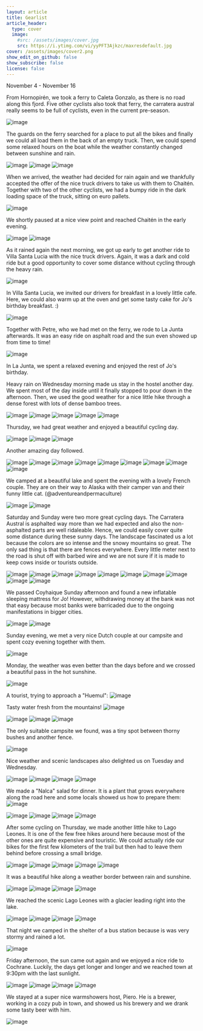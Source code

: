```yaml
---
layout: article
title: Gearlist
article_header:
  type: cover
  image:
    #src: /assets/images/cover.jpg
    src: https://i.ytimg.com/vi/yyPFT3Ajkzc/maxresdefault.jpg
cover: /assets/images/cover2.png
show_edit_on_github: false
show_subscribe: false
license: false
---
```


November 4 - November 16

From Hornopirén, we took a ferry to Caleta Gonzalo, as there is no road along this fjord. Five other cyclists also took that ferry, the carratera austral really seems to be full of cyclists, even in the current pre-season.

![image](https://www.dropbox.com/s/1k41tk1i7miohhs/Foto%2004.11.19%2C%2010%2002%2035.jpg?raw=1)

The guards on the ferry searched for a place to put all the bikes and finally we could all load them in the back of an empty truck. Then, we could spend some relaxed hours on the boat while the weather constantly changed between sunshine and rain.

![image](https://www.dropbox.com/s/khcbyn4tzoja0xx/Foto%2004.11.19%2C%2012%2029%2005.jpg?raw=1)
![image](https://www.dropbox.com/s/9hw7hhc71yuzft9/Foto%2004.11.19%2C%2013%2044%2033.jpg?raw=1)
![image](https://www.dropbox.com/s/aqgbz692j1ftyb2/Foto%2004.11.19%2C%2014%2028%2056.jpg?raw=1)

When we arrived, the weather had decided for rain again and we thankfully accepted the offer of the nice truck drivers to take us with them to Chaitén. Together with two of the other cyclists, we had a bumpy ride in the dark loading space of the truck, sitting on euro pallets.

![image](https://www.dropbox.com/s/pq8k36r0jfqq1lh/Foto%2004.11.19%2C%2016%2001%2032.jpg?raw=1)

We shortly paused at a nice view point and reached Chaitén in the early evening.

![image](https://www.dropbox.com/s/3g6sg1uvwl8zurc/Foto%2004.11.19%2C%2016%2002%2024.jpg?raw=1)
![image](https://www.dropbox.com/s/6xxicmxka47ypl6/Foto%2004.11.19%2C%2017%2043%2030.jpg?raw=1)

As it rained again the next morning, we got up early to get another ride to Villa Santa Lucia with the nice truck drivers. Again, it was a dark and cold ride but a good opportunity to cover some distance without cycling through the heavy rain.

![image](https://www.dropbox.com/s/qktwbh9meryexrj/Foto%2005.11.19%2C%2006%2059%2003.jpg?raw=1)

In Villa Santa Lucia, we invited our drivers for breakfast in a lovely little cafe. Here, we could also warm up at the oven and get some tasty cake for Jo's birthday breakfast. :)

![image](https://www.dropbox.com/s/w5m0l1hda4t8kpv/Foto%2005.11.19%2C%2009%2020%2015.jpg?raw=1)

Together with Petre, who we had met on the ferry, we rode to La Junta afterwards. It was an easy ride on asphalt road and the sun even showed up from time to time!

![image](https://www.dropbox.com/s/11na1wle0mulwxn/Foto%2005.11.19%2C%2013%2030%2058.jpg?raw=1)

In La Junta, we spent a relaxed evening and enjoyed the rest of Jo's birthday.

Heavy rain on Wednesday morning made us stay in the hostel another day. We spent most of the day inside until it finally stopped to pour down in the afternoon. Then, we used the good weather for a nice little hike through a dense forest with lots of dense bamboo trees.

![image](https://www.dropbox.com/s/0qe9m4mkk515ly5/Foto%2006.11.19%2C%2017%2038%2025.jpg?raw=1)
![image](https://www.dropbox.com/s/aiuc7udf5fngtde/Foto%2006.11.19%2C%2017%2041%2022.jpg?raw=1)
![image](https://www.dropbox.com/s/gw2102djnqjwgnx/Foto%2006.11.19%2C%2017%2057%2051.jpg?raw=1)
![image](https://www.dropbox.com/s/rfat3jh9c81z8ed/Foto%2006.11.19%2C%2018%2002%2018.jpg?raw=1)
![image](https://www.dropbox.com/s/u0pyijzywmitcjy/Foto%2006.11.19%2C%2018%2014%2018.jpg?raw=1)

Thursday, we had great weather and enjoyed a beautiful cycling day.

![image](https://www.dropbox.com/s/75n74rvgf2wk79r/Foto%2007.11.19%2C%2017%2000%2009.jpg?raw=1)
![image](https://www.dropbox.com/s/79xhhit9yudnjp9/Foto%2007.11.19%2C%2013%2059%2000.jpg?raw=1)
![image](https://www.dropbox.com/s/18sc78nkx540tn7/Foto%2007.11.19%2C%2019%2011%2044.jpg?raw=1)

Another amazing day followed.

![image](https://www.dropbox.com/s/u8sudf5wcr3h1ty/Foto%2008.11.19%2C%2010%2047%2009.jpg?raw=1)
![image](https://www.dropbox.com/s/1qufqje3671kkc8/Foto%2008.11.19%2C%2011%2020%2010.jpg?raw=1)
![image](https://www.dropbox.com/s/jsre6fl6hvs0ww1/Foto%2008.11.19%2C%2012%2002%2031.jpg?raw=1)
![image](https://www.dropbox.com/s/6yqez3waec0a6y5/Foto%2008.11.19%2C%2012%2022%2024.jpg?raw=1)
![image](https://www.dropbox.com/s/36bb16ov0gqpd4j/Foto%2008.11.19%2C%2013%2016%2022.jpg?raw=1)
![image](https://www.dropbox.com/s/t8q7wk1pxscu068/Foto%2008.11.19%2C%2013%2031%2002.jpg?raw=1)
![image](https://www.dropbox.com/s/4xqb8x029a84d2u/Foto%2008.11.19%2C%2014%2025%2057.jpg?raw=1)
![image](https://www.dropbox.com/s/qbrr54c1haxis67/Foto%2008.11.19%2C%2017%2025%2002.jpg?raw=1)
![image](https://www.dropbox.com/s/fcam38egzhhpxnr/Foto%2008.11.19%2C%2018%2005%2016.jpg?raw=1)

We camped at a beautiful lake and spent the evening with a lovely French couple. They are on their way to Alaska with their camper van and their funny little cat. (@adventureandpermaculture)

![image](https://www.dropbox.com/s/k411cffwu346kst/Foto%2008.11.19%2C%2018%2040%2059.jpg?raw=1)
![image](https://www.dropbox.com/s/q6bvyyebk5s7qd0/Foto%2008.11.19%2C%2018%2044%2037.jpg?raw=1)

Saturday and Sunday were two more great cycling days. The Carratera Austral is asphalted way more than we had expected and also the non-asphalted parts are well ridaleable. Hence, we could easily cover quite some distance during these sunny days. The landscape fascinated us a lot because the colors are so intense and the snowy mountains so great. The only sad thing is that there are fences everywhere. Every little meter next to the road is shut off with barbed wire and we are not sure if it is made to keep cows inside or tourists outside.

![image](https://www.dropbox.com/s/fjhtrez91jzakhe/Foto%2011.11.19%2C%2013%2053%2017.jpg?raw=1)
![image](https://www.dropbox.com/s/tc3ygewtedhc7gt/Foto%2009.11.19%2C%2010%2058%2040.jpg?raw=1)
![image](https://www.dropbox.com/s/vy5ygwnitiv3asd/Foto%2009.11.19%2C%2011%2034%2030.jpg?raw=1)
![image](https://www.dropbox.com/s/4ltua9zh9dsh3lg/Foto%2009.11.19%2C%2012%2047%2032.jpg?raw=1)
![image](https://www.dropbox.com/s/7roe7noxwtc2z8y/Foto%2009.11.19%2C%2013%2017%2027.jpg?raw=1)
![image](https://www.dropbox.com/s/sgwf3kahvitew4x/Foto%2009.11.19%2C%2013%2046%2054.jpg?raw=1)
![image](https://www.dropbox.com/s/41jbackc904qwjo/Foto%2010.11.19%2C%2008%2021%2055.jpg?raw=1)
![image](https://www.dropbox.com/s/ok2ocmfyhz8fx23/Foto%2010.11.19%2C%2009%2046%2021.jpg?raw=1)
![image](https://www.dropbox.com/s/ootes33aopf4ek1/Foto%2010.11.19%2C%2013%2019%2026.jpg?raw=1)
![image](https://www.dropbox.com/s/jamw1bk60bpwjj3/Foto%2010.11.19%2C%2014%2029%2048.jpg?raw=1)

We passed Coyhaique Sunday afternoon and found a new inflatable sleeping mattress for Jo! However, withdrawing money at the bank was not that easy because most banks were barricaded due to the ongoing manifestations in bigger cities.

![image](https://www.dropbox.com/s/m10qfrkzy8rqy5q/Foto%2010.11.19%2C%2015%2020%2021.jpg?raw=1)
![image](https://www.dropbox.com/s/xrbrijyikla65nt/Foto%2010.11.19%2C%2019%2004%2055.jpg?raw=1)

Sunday evening, we met a very nice Dutch couple at our campsite and spent cozy evening together with them.

![image](https://www.dropbox.com/s/rc4nlnildgp2tjr/Foto%2010.11.19%2C%2021%2004%2034.jpg?raw=1)

Monday, the weather was even better than the days before and we crossed a beautiful pass in the hot sunshine.

![image](https://www.dropbox.com/s/q4pycgf1un5thjb/Foto%2011.11.19%2C%2016%2050%2026.jpg?raw=1)

A tourist, trying to approach a "Huemul":
![image](https://www.dropbox.com/s/lg2p2sgwfw3img4/Foto%2011.11.19%2C%2018%2003%2047%20%281%29.jpg?raw=1)

Tasty water fresh from the mountains!
![image](https://www.dropbox.com/s/vbey3m4usu5jcoc/Foto%2011.11.19%2C%2018%2021%2011.jpg?raw=1)

![image](https://www.dropbox.com/s/i4n96z7ieljyhsf/Foto%2011.11.19%2C%2018%2032%2033.jpg?raw=1)
![image](https://www.dropbox.com/s/2u8ax9m5gfqoxv0/Foto%2011.11.19%2C%2018%2034%2057.jpg?raw=1)
![image](https://www.dropbox.com/s/lyeacgbkf9jy8d0/Foto%2011.11.19%2C%2019%2009%2018.jpg?raw=1)

The only suitable campsite we found, was a tiny spot between thorny bushes and another fence.

![image](https://www.dropbox.com/s/vydu524o0ay4g2p/Foto%2012.11.19%2C%2009%2012%2022.jpg?raw=1)

Nice weather and scenic landscapes also delighted us on Tuesday and Wednesday.

![image](https://www.dropbox.com/s/ogqh2mvvalsbubk/Foto%2012.11.19%2C%2009%2041%2050.jpg?raw=1)
![image](https://www.dropbox.com/s/swilnivrewobk77/Foto%2012.11.19%2C%2010%2053%2033.jpg?raw=1)
![image](https://www.dropbox.com/s/d2p8q39tf4vsiyb/Foto%2012.11.19%2C%2013%2017%2026.jpg?raw=1)
![image](https://www.dropbox.com/s/4wejvmpfacs3cqt/Foto%2012.11.19%2C%2020%2009%2016.jpg?raw=1)

We made a "Nalca" salad for dinner. It is a plant that grows everywhere along the road here and some locals showed us how to prepare them:
![image](https://www.dropbox.com/s/kxqgb7u6mlnlajx/Foto%2012.11.19%2C%2020%2050%2033.jpg?raw=1)

![image](https://www.dropbox.com/s/1hx4w0j32cz72jr/Foto%2013.11.19%2C%2014%2016%2053.jpg?raw=1)
![image](https://www.dropbox.com/s/6il13ov0josf5kp/Foto%2013.11.19%2C%2014%2018%2007.jpg?raw=1)
![image](https://www.dropbox.com/s/m1pozq84u5dfy6a/Foto%2013.11.19%2C%2015%2043%2003.jpg?raw=1)
![image](https://www.dropbox.com/s/8x4q2j02wd1el85/Foto%2013.11.19%2C%2020%2045%2036.jpg?raw=1)

After some cycling on Thursday, we made another little hike to Lago Leones. It is one of the few free hikes around here because most of the other ones are quite expensive and touristic.
We could actually ride our bikes for the first few kilometers of the trail but then had to leave them behind before crossing a small bridge.

![image](https://www.dropbox.com/s/63zbkjs2qe7yeh3/Foto%2014.11.19%2C%2013%2039%2017.jpg?raw=1)
![image](https://www.dropbox.com/s/txt2uw4wr1bffb1/Foto%2014.11.19%2C%2013%2058%2009.jpg?raw=1)
![image](https://www.dropbox.com/s/o9g8d72mziyuoqr/Foto%2014.11.19%2C%2015%2027%2003.jpg?raw=1)
![image](https://www.dropbox.com/s/paeghsod9ae1l10/Foto%2014.11.19%2C%2015%2036%2042.jpg?raw=1)
![image](https://www.dropbox.com/s/rhzkxh9zm1h1brx/Foto%2014.11.19%2C%2015%2047%2020.jpg?raw=1)

It was a beautiful hike along a weather border between rain and sunshine.

![image](https://www.dropbox.com/s/eu925gucxpje5k6/Foto%2014.11.19%2C%2015%2051%2032.jpg?raw=1)
![image](https://www.dropbox.com/s/l15gxmkkni3j101/Foto%2014.11.19%2C%2016%2001%2052.jpg?raw=1)
![image](https://www.dropbox.com/s/m6soguasoaewgu5/Foto%2014.11.19%2C%2016%2008%2052.jpg?raw=1)
![image](https://www.dropbox.com/s/1j4dhnu6vyet6gh/Foto%2014.11.19%2C%2018%2014%2015.jpg?raw=1)

We reached the scenic Lago Leones with a glacier leading right into the lake.

![image](https://www.dropbox.com/s/xe5hjnzcv9tvs5h/Foto%2014.11.19%2C%2017%2016%2052.jpg?raw=1)
![image](https://www.dropbox.com/s/qfn1sdu1cy79480/Foto%2014.11.19%2C%2017%2011%2041.jpg?raw=1)
![image](https://www.dropbox.com/s/qcyubobf5os6s6r/Foto%2014.11.19%2C%2017%2012%2051.jpg?raw=1)
![image](https://www.dropbox.com/s/uyn1rug9csozffc/Foto%2014.11.19%2C%2017%2038%2046.jpg?raw=1)

That night we camped in the shelter of a bus station because is was very stormy and rained a lot.

![image](https://www.dropbox.com/s/g4rer2rra3i1rcr/Foto%2015.11.19%2C%2009%2027%2058.jpg?raw=1)

Friday afternoon, the sun came out again and we enjoyed a nice ride to Cochrane. Luckily, the days get longer and longer and we reached town at 9:30pm with the last sunlight.

![image](https://www.dropbox.com/s/x5rrg0jnypciu7k/Foto%2015.11.19%2C%2012%2030%2038.jpg?raw=1)
![image](https://www.dropbox.com/s/sgeuyjn51ij4cbk/Foto%2015.11.19%2C%2014%2048%2056.jpg?raw=1)
![image](https://www.dropbox.com/s/k71llkztod6unr8/Foto%2015.11.19%2C%2016%2038%2055.jpg?raw=1)
![image](https://www.dropbox.com/s/ndxr9lzz3xeih9w/Foto%2015.11.19%2C%2018%2015%2033.jpg?raw=1)

We stayed at a super nice warmshowers host, Piero. He is a brewer, working in a cozy pub in town, and showed us his brewery and we drank some tasty beer with him.

![image](https://www.dropbox.com/s/eipfm06468qgpmu/Foto%2016.11.19%2C%2013%2005%2021.jpg?raw=1)
